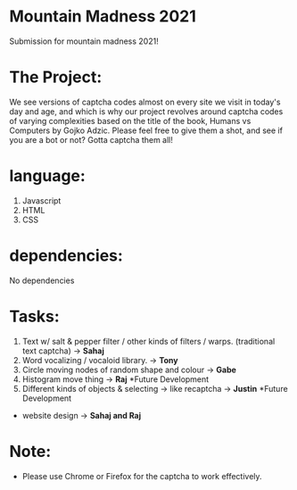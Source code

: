 # Mountain Madness 2021

Submission for mountain madness 2021!

# The Project:

We see versions of captcha codes almost on every site we visit in today's day and age, and which is why our project revolves around captcha codes of varying complexities based on the title of the book, Humans vs Computers by Gojko Adzic. Please feel free to give them a shot, and see if you are a bot or not? Gotta captcha them all!

# language:

1. Javascript
2. HTML
3. CSS

# dependencies:

No dependencies

# Tasks:

1. Text w/ salt & pepper filter / other kinds of filters / warps. (traditional text captcha) -> **Sahaj**
2. Word vocalizing / vocaloid library. -> **Tony**
3. Circle moving nodes of random shape and colour -> **Gabe**
4. Histogram move thing -> **Raj** \*Future Development
5. Different kinds of objects & selecting -> like recaptcha -> **Justin** \*Future Development

- website design -> **Sahaj and Raj**

# Note:

- Please use Chrome or Firefox for the captcha to work effectively.
